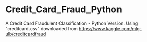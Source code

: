 # Credit_Card_Fraud_Python
A Credit Card Fraudulent Classification - Python Version.
Using "creditcard.csv" downloaded from https://www.kaggle.com/mlg-ulb/creditcardfraud
